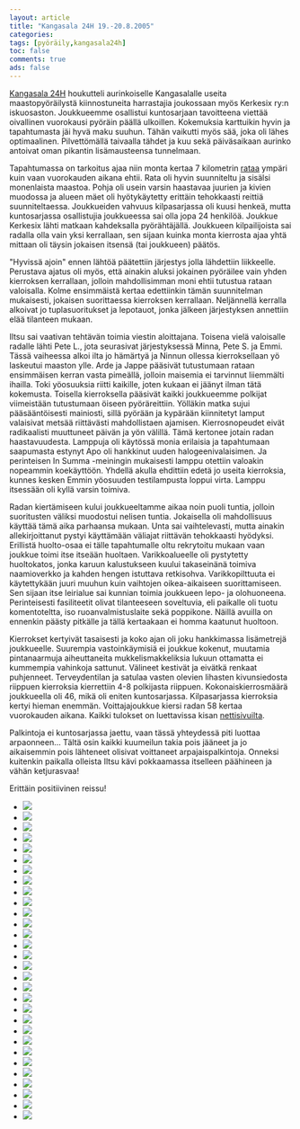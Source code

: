 ```yaml
---
layout: article 
title: "Kangasala 24H 19.-20.8.2005" 
categories: 
tags: [pyöräily,kangasala24h]
toc: false 
comments: true 
ads: false 
---
```


[Kangasala 24H](http://kangasala24h.fi/) houkutteli aurinkoiselle
Kangasalalle useita maastopyöräilystä kiinnostuneita harrastajia
joukossaan myös Kerkesix ry:n iskuosaston. Joukkueemme osallistui
kuntosarjaan tavoitteena viettää oivallinen vuorokausi pyöräin päällä
ulkoillen. Kokemuksia karttuikin hyvin ja tapahtumasta jäi hyvä maku
suuhun. Tähän vaikutti myös sää, joka oli lähes optimaalinen.
Pilvettömällä taivaalla tähdet ja kuu sekä päiväsaikaan aurinko antoivat
oman pikantin lisämausteensa tunnelmaan.

Tapahtumassa on tarkoitus ajaa niin monta kertaa 7 kilometrin
[rataa](http://kangasala24h.fi/view.php?u1=2&u2=2&) ympäri kuin vaan
vuorokauden aikana ehtii. Rata oli hyvin suunniteltu ja sisälsi
monenlaista maastoa. Pohja oli usein varsin haastavaa juurien ja kivien
muodossa ja alueen mäet oli hyötykäytetty erittäin tehokkaasti reittiä
suunniteltaessa. Joukkueiden vahvuus kilpasarjassa oli kuusi henkeä,
mutta kuntosarjassa osallistujia joukkueessa sai olla jopa 24 henkilöä.
Joukkue Kerkesix lähti matkaan kahdeksalla pyörähtäjällä. Joukkueen
kilpailijoista sai radalla olla vain yksi kerrallaan, sen sijaan kuinka
monta kierrosta ajaa yhtä mittaan oli täysin jokaisen itsensä (tai
joukkueen) päätös.

"Hyvissä ajoin" ennen lähtöä päätettiin järjestys jolla lähdettiin
liikkeelle. Perustava ajatus oli myös, että ainakin aluksi jokainen
pyöräilee vain yhden kierroksen kerrallaan, jolloin mahdollisimman moni
ehtii tutustua rataan valoisalla. Kolme ensimmäistä kertaa edettiinkin
tämän suunnitelman mukaisesti, jokaisen suorittaessa kierroksen
kerrallaan. Neljännellä kerralla alkoivat jo tuplasuoritukset ja
lepotauot, jonka jälkeen järjestyksen annettiin elää tilanteen mukaan.

Iltsu sai vaativan tehtävän toimia viestin aloittajana. Toisena vielä
valoisalle radalle lähti Pete L., jota seurasivat järjestyksessä Minna,
Pete S. ja Emmi. Tässä vaiheessa alkoi ilta jo hämärtyä ja Ninnun
ollessa kierroksellaan yö laskeutui maaston ylle. Arde ja Jappe pääsivät
tutustumaan rataan ensimmäisen kerran vasta pimeällä, jolloin maisemia
ei tarvinnut liiemmälti ihailla. Toki yöosuuksia riitti kaikille, joten
kukaan ei jäänyt ilman tätä kokemusta. Toisella kierroksella pääsivät
kaikki joukkueemme polkijat viimeistään tutustumaan öiseen
pyöräreittiin. Yölläkin matka sujui pääsääntöisesti mainiosti, sillä
pyörään ja kypärään kiinnitetyt lamput valaisivat metsää riittävästi
mahdollistaen ajamisen. Kierrosnopeudet eivät radikaalisti muuttuneet
päivän ja yön välillä. Tämä kertonee jotain radan haastavuudesta.
Lamppuja oli käytössä monia erilaisia ja tapahtumaan saapumasta estynyt
Apo oli hankkinut uuden halogeenivalaisimen. Ja perinteisen In
Summa -meiningin mukaisesti lamppu otettiin valoakin nopeammin
koekäyttöön. Yhdellä akulla ehdittiin edetä jo useita kierroksia, kunnes
kesken Emmin yöosuuden testilampusta loppui virta. Lamppu itsessään oli
kyllä varsin toimiva.

Radan kiertämiseen kului joukkueeltamme aikaa noin puoli tuntia, jolloin
suoritusten väliksi muodostui nelisen tuntia. Jokaisella oli
mahdollisuus käyttää tämä aika parhaansa mukaan. Unta sai vaihtelevasti,
mutta ainakin allekirjoittanut pystyi käyttämään väliajat riittävän
tehokkaasti hyödyksi. Erillistä huolto-osaa ei tälle tapahtumalle oltu
rekrytoitu mukaan vaan joukkue toimi itse itseään huoltaen.
Varikkoalueelle oli pystytetty huoltokatos, jonka karuun kalustukseen
kuului takaseinänä toimiva naamioverkko ja kahden hengen istuttava
retkisohva. Varikkopilttuuta ei käytettykään juuri muuhun kuin vaihtojen
oikea-aikaiseen suorittamiseen. Sen sijaan itse leirialue sai kunnian
toimia joukkueen lepo- ja olohuoneena. Perinteisesti fasiliteetit olivat
tilanteeseen soveltuvia, eli paikalle oli tuotu komentoteltta, iso
ruoanvalmistuslaite sekä poppikone. Näillä avuilla on ennenkin päästy
pitkälle ja tällä kertaakaan ei homma kaatunut huoltoon.

Kierrokset kertyivät tasaisesti ja koko ajan oli joku hankkimassa
lisämetrejä joukkueelle. Suurempia vastoinkäymisiä ei joukkue kokenut,
muutamia pintanaarmuja aiheuttaneita mukkelismakkeliksia lukuun
ottamatta ei kummempia vahinkoja sattunut. Välineet kestivät ja eivätkä
renkaat puhjenneet. Terveydentilan ja satulaa vasten olevien lihasten
kivunsiedosta riippuen kierroksia kierrettiin 4-8 polkijasta riippuen.
Kokonaiskierrosmäärä joukkueella oli 46, mikä oli eniten kuntosarjassa.
Kilpasarjassa kierroksia kertyi hieman enemmän. Voittajajoukkue kiersi
radan 58 kertaa vuorokauden aikana. Kaikki tulokset on luettavissa kisan
[nettisivuilta](http://kangasala24h.fi/view.php?u1=8&u2=24&u3=25).

Palkintoja ei kuntosarjassa jaettu, vaan tässä yhteydessä piti luottaa
arpaonneen... Tältä osin kaikki kuumeilun takia pois jääneet ja jo
aikaisemmin pois lähteneet olisivat voittaneet arpajaispalkintoja.
Onneksi kuitenkin paikalla olleista Iltsu kävi pokkaamassa itselleen
päähineen ja vähän ketjurasvaa!

Erittäin positiivinen reissu!

<div class="image-gallery" markdown="1">

-   [![](/images/kangasala-24h-2005/Thumbnails/peruskuntokangasala24h2005_01b.jpg)](/images/kangasala-24h-2005/peruskuntokangasala24h2005_01b.jpg)
-   [![](/images/kangasala-24h-2005/Thumbnails/peruskuntokangasala24h2005_02b.jpg)](/images/kangasala-24h-2005/peruskuntokangasala24h2005_02b.jpg)
-   [![](/images/kangasala-24h-2005/Thumbnails/peruskuntokangasala24h2005_03b.jpg)](/images/kangasala-24h-2005/peruskuntokangasala24h2005_03b.jpg)
-   [![](/images/kangasala-24h-2005/Thumbnails/peruskuntokangasala24h2005_04b.jpg)](/images/kangasala-24h-2005/peruskuntokangasala24h2005_04b.jpg)
-   [![](/images/kangasala-24h-2005/Thumbnails/peruskuntokangasala24h2005_05b.jpg)](/images/kangasala-24h-2005/peruskuntokangasala24h2005_05b.jpg)
-   [![](/images/kangasala-24h-2005/Thumbnails/peruskuntokangasala24h2005_06b.jpg)](/images/kangasala-24h-2005/peruskuntokangasala24h2005_06b.jpg)
-   [![](/images/kangasala-24h-2005/Thumbnails/peruskuntokangasala24h2005_07b.jpg)](/images/kangasala-24h-2005/peruskuntokangasala24h2005_07b.jpg)
-   [![](/images/kangasala-24h-2005/Thumbnails/peruskuntokangasala24h2005_08b.jpg)](/images/kangasala-24h-2005/peruskuntokangasala24h2005_08b.jpg)
-   [![](/images/kangasala-24h-2005/Thumbnails/peruskuntokangasala24h2005_09b.jpg)](/images/kangasala-24h-2005/peruskuntokangasala24h2005_09b.jpg)
-   [![](/images/kangasala-24h-2005/Thumbnails/peruskuntokangasala24h2005_10b.jpg)](/images/kangasala-24h-2005/peruskuntokangasala24h2005_10b.jpg)
-   [![](/images/kangasala-24h-2005/Thumbnails/peruskuntokangasala24h2005_11b.jpg)](/images/kangasala-24h-2005/peruskuntokangasala24h2005_11b.jpg)
-   [![](/images/kangasala-24h-2005/Thumbnails/peruskuntokangasala24h2005_12b.jpg)](/images/kangasala-24h-2005/peruskuntokangasala24h2005_12b.jpg)
-   [![](/images/kangasala-24h-2005/Thumbnails/peruskuntokangasala24h2005_14b.jpg)](/images/kangasala-24h-2005/peruskuntokangasala24h2005_14b.jpg)
-   [![](/images/kangasala-24h-2005/Thumbnails/peruskuntokangasala24h2005_15b.jpg)](/images/kangasala-24h-2005/peruskuntokangasala24h2005_15b.jpg)
-   [![](/images/kangasala-24h-2005/Thumbnails/peruskuntokangasala24h2005_16b.jpg)](/images/kangasala-24h-2005/peruskuntokangasala24h2005_16b.jpg)
-   [![](/images/kangasala-24h-2005/Thumbnails/peruskuntokangasala24h2005_17b.jpg)](/images/kangasala-24h-2005/peruskuntokangasala24h2005_17b.jpg)
-   [![](/images/kangasala-24h-2005/Thumbnails/peruskuntokangasala24h2005_18b.jpg)](/images/kangasala-24h-2005/peruskuntokangasala24h2005_18b.jpg)
-   [![](/images/kangasala-24h-2005/Thumbnails/peruskuntokangasala24h2005_19b.jpg)](/images/kangasala-24h-2005/peruskuntokangasala24h2005_19b.jpg)
-   [![](/images/kangasala-24h-2005/Thumbnails/peruskuntokangasala24h2005_20b.jpg)](/images/kangasala-24h-2005/peruskuntokangasala24h2005_20b.jpg)
-   [![](/images/kangasala-24h-2005/Thumbnails/peruskuntokangasala24h2005_21b.jpg)](/images/kangasala-24h-2005/peruskuntokangasala24h2005_21b.jpg)
-   [![](/images/kangasala-24h-2005/Thumbnails/peruskuntokangasala24h2005_22b.jpg)](/images/kangasala-24h-2005/peruskuntokangasala24h2005_22b.jpg)
-   [![](/images/kangasala-24h-2005/Thumbnails/peruskuntokangasala24h2005_23b.jpg)](/images/kangasala-24h-2005/peruskuntokangasala24h2005_23b.jpg)
-   [![](/images/kangasala-24h-2005/Thumbnails/peruskuntokangasala24h2005_24b.jpg)](/images/kangasala-24h-2005/peruskuntokangasala24h2005_24b.jpg)
-   [![](/images/kangasala-24h-2005/Thumbnails/peruskuntokangasala24h2005_25b.jpg)](/images/kangasala-24h-2005/peruskuntokangasala24h2005_25b.jpg)
-   [![](/images/kangasala-24h-2005/Thumbnails/peruskuntokangasala24h2005_26b.jpg)](/images/kangasala-24h-2005/peruskuntokangasala24h2005_26b.jpg)
-   [![](/images/kangasala-24h-2005/Thumbnails/peruskuntokangasala24h2005_27b.jpg)](/images/kangasala-24h-2005/peruskuntokangasala24h2005_27b.jpg)
-   [![](/images/kangasala-24h-2005/Thumbnails/peruskuntokangasala24h2005_28b.jpg)](/images/kangasala-24h-2005/peruskuntokangasala24h2005_28b.jpg)
-   [![](/images/kangasala-24h-2005/Thumbnails/peruskuntokangasala24h2005_29b.jpg)](/images/kangasala-24h-2005/peruskuntokangasala24h2005_29b.jpg)
-   [![](/images/kangasala-24h-2005/Thumbnails/peruskuntokangasala24h2005_30b.jpg)](/images/kangasala-24h-2005/peruskuntokangasala24h2005_30b.jpg)
-   [![](/images/kangasala-24h-2005/Thumbnails/peruskuntokangasala24h2005_31b.jpg)](/images/kangasala-24h-2005/peruskuntokangasala24h2005_31b.jpg)

</div>
